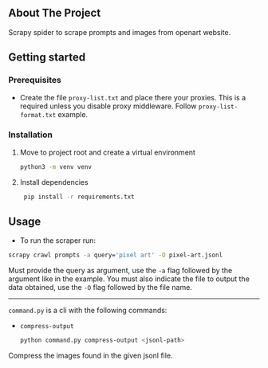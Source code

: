 ## About The Project

Scrapy spider to scrape prompts and images from openart website.

## Getting started

### Prerequisites

- Create the file `proxy-list.txt` and place there your proxies. This is a required unless you disable proxy middleware.
  Follow `proxy-list-format.txt` example.

### Installation

1. Move to project root and create a virtual environment
   ```sh
   python3 -m venv venv
   ```

2. Install dependencies
   ```sh
    pip install -r requirements.txt
    ```

## Usage

- To run the scraper run:

```sh
scrapy crawl prompts -a query='pixel art' -O pixel-art.jsonl
```

Must provide the query as argument, use the `-a` flag followed by the argument like in the example. You must also indicate the file to output the data obtained, use the `-O` flag followed by the file name.

---

`command.py` is a cli with the following commands:

- `compress-output`
    ```sh
    python command.py compress-output <jsonl-path>
    ```

Compress the images found in the given jsonl file.
